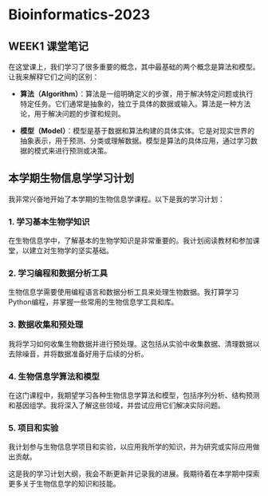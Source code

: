 # Bioinformatics-2023

## WEEK1 课堂笔记

在这堂课上，我们学习了很多重要的概念，其中最基础的两个概念是算法和模型。让我来解释它们之间的区别：

- **算法（Algorithm）**：算法是一组明确定义的步骤，用于解决特定问题或执行特定任务。它们通常是抽象的，独立于具体的数据或输入。算法是一种方法论，用于解决问题的步骤和规则。

- **模型（Model）**：模型是基于数据和算法构建的具体实体。它是对现实世界的抽象表示，用于预测、分类或理解数据。模型是算法的具体应用，通过学习数据的模式来进行预测或决策。

## 本学期生物信息学学习计划

我非常兴奋地开始了本学期的生物信息学课程。以下是我的学习计划：

### 1. 学习基本生物学知识

在生物信息学中，了解基本的生物学知识是非常重要的。我计划阅读教材和参加课堂，以建立对生物学的坚实基础。

### 2. 学习编程和数据分析工具

生物信息学需要使用编程语言和数据分析工具来处理生物数据。我打算学习Python编程，并掌握一些常用的生物信息学工具和库。

### 3. 数据收集和预处理

我将学习如何收集生物数据并进行预处理。这包括从实验中收集数据、清理数据以去除噪音，并将数据准备好用于后续的分析。

### 4. 生物信息学算法和模型

在这门课程中，我期望学习各种生物信息学算法和模型，包括序列分析、结构预测和基因组学。我将深入了解这些领域，并尝试应用它们解决实际问题。

### 5. 项目和实验

我计划参与生物信息学项目和实验，以应用我所学的知识，并为研究或实际应用做出贡献。

这是我的学习计划大纲，我会不断更新并记录我的进展。我期待着在本学期中探索更多关于生物信息学的知识和技能。

